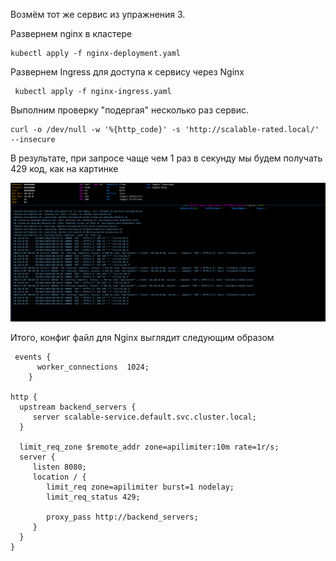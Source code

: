 Возмём тот же сервис из упражнения 3.

Развернем nginx в кластере
```shell
kubectl apply -f nginx-deployment.yaml
```

Развернем Ingress для доступа к сервису через Nginx
```shell
 kubectl apply -f nginx-ingress.yaml
```

Выполним проверку "подергая" несколько раз сервис.
```shell
curl -o /dev/null -w '%{http_code}' -s 'http://scalable-rated.local/' --insecure
```

В результате, при запросе чаще чем 1 раз в секунду мы будем получать 429 код, как на картинке

![img.png](nginx-rate-limit.png)

Итого, конфиг файл для Nginx выглядит следующим образом  
```nginx configuration
 events {
      worker_connections  1024;
    }
    
http {
  upstream backend_servers {
     server scalable-service.default.svc.cluster.local;
  }

  limit_req_zone $remote_addr zone=apilimiter:10m rate=1r/s;
  server {
     listen 8080;
     location / {
        limit_req zone=apilimiter burst=1 nodelay;
        limit_req_status 429;
        
        proxy_pass http://backend_servers;
     }
  }
}
```